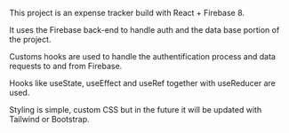 This project is an expense tracker build with React + Firebase 8. 

It uses the Firebase back-end to handle auth and the data base portion of the project.

Customs hooks are used to handle the authentification process and data requests to and from Firebase. 

Hooks like useState, useEffect and useRef together with useReducer are used. 

Styling is simple, custom CSS but in the future it will be updated with Tailwind or Bootstrap. 
